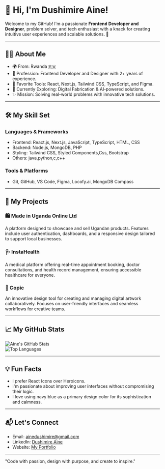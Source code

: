 # 🌟 Hi, I'm Dushimire Aine!  

Welcome to my GitHub! I'm a passionate **Frontend Developer and Designer**, problem solver, and tech enthusiast with a knack for creating intuitive user experiences and scalable solutions. 🚀  

---

## 👨‍💻 About Me  
- 🌍 From: Rwanda 🇷🇼  
- 💼 Profession: Frontend Developer and Designer with 2+ years of experience.  
- 🎨 Favorite Tools: React, Next.js, Tailwind CSS, TypeScript, and Figma.  
- 🌱 Currently Exploring: Digital Fabrication & AI-powered solutions.  
- ✨ Mission: Solving real-world problems with innovative tech solutions.  

---

## 🛠️ My Skill Set  

### Languages & Frameworks  
- Frontend: React.js, Next.js, JavaScript, TypeScript, HTML, CSS  
- Backend: Node.js, MongoDB, PHP  
- Styling: Tailwind CSS, Styled Components,Css, Bootstrap
- Others: java,python,c,c++

### Tools & Platforms  
- Git, GitHub, VS Code, Figma, Locofy.ai, MongoDB Compass  

---

## 🌟 My Projects  

### 🛍️ Made in Uganda Online Ltd  
A platform designed to showcase and sell Ugandan products. Features include user authentication, dashboards, and a responsive design tailored to support local businesses.  

### 🩺 InstaHealth  
A medical platform offering real-time appointment booking, doctor consultations, and health record management, ensuring accessible healthcare for everyone.  

### 🎨 Copic 
An innovative design tool for creating and managing digital artwork collaboratively. Focuses on user-friendly interfaces and seamless workflows for creative teams.  

---

## 📈 My GitHub Stats  

![Aine's GitHub Stats](https://github-readme-stats.vercel.app/api?username=aine1100&show_icons=true&theme=radical)  
![Top Languages](https://github-readme-stats.vercel.app/api/top-langs/?username=aine1100&layout=compact&theme=radical)  

---

## 💡 Fun Facts  
- I prefer React Icons over Heroicons.  
- I'm passionate about improving user interfaces without compromising their logic.  
- I love using navy blue as a primary design color for its sophistication and calmness.  

---

## 📬 Let's Connect  

- Email: [ainedushimire@gmail.com](mailto:ainedushimire@gmail.com)  
- LinkedIn: [Dushimire Aine](https://www.linkedin.com/in/aine-dushiimire-700a372a6/)  
- Website: [My Portfolio](http://dushimire-port.vercel.app/)  

---

"Code with passion, design with purpose, and create to inspire."  
